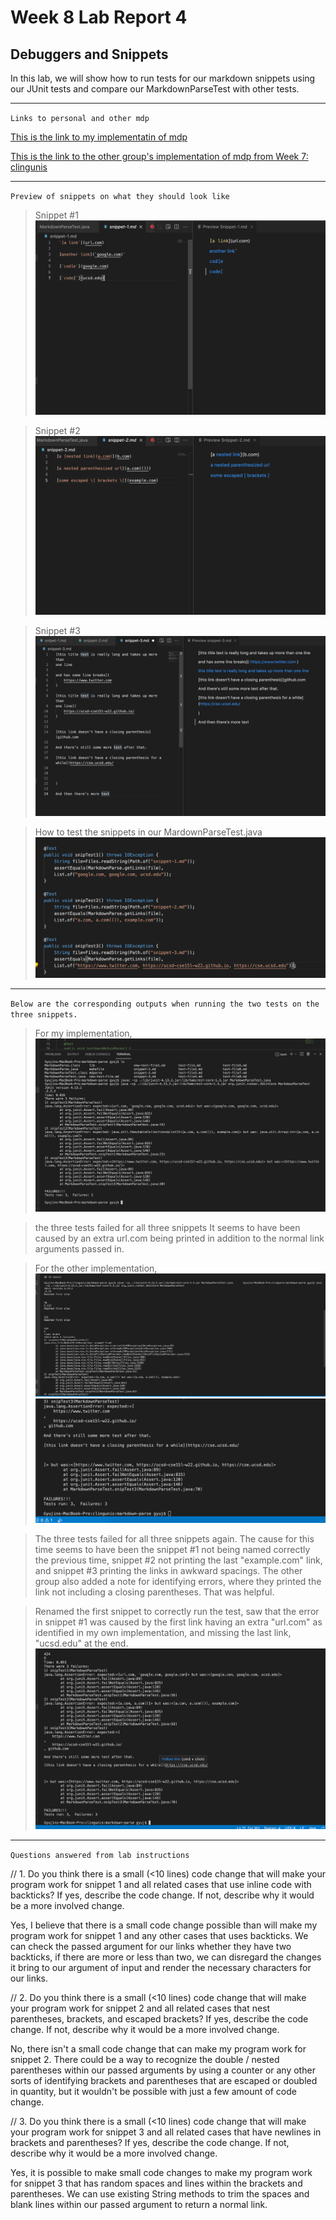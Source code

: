 # Week 8 Lab Report 4
## Debuggers and Snippets


In this lab, we will show how to run tests for our markdown snippets
using our JUnit tests and compare our MarkdownParseTest with other tests.

___

`Links to personal and other mdp`

[This is the link to my implementatin of mdp](https://github.com/gyuj/markdown-parse.git)

[This is the link to the other group's implementation of mdp from Week 7: clingunis ](https://github.com/clingunis/markdown-parse.git)

---

`Preview of snippets on what they should look like`

> Snippet #1
![Snippet 1](snip-1_prev.png)

> Snippet #2
![Snippet_2](snip-2_prev.png)

> Snippet #3
![Snippet_3](snip-3_prev.png)

> How to test the snippets in our MardownParseTest.java
![Code for tests of snippets](mdp-sniptest.png)

___

`Below are the corresponding outputs when running the two tests on the three snippets.`

> For my implementation, 
![Personalimp output](my_imp_ouput.png)

> the three tests failed for all three snippets
> It seems to have been caused by an extra url.com being printed in addition to the normal link arguments passed in.


> For the other implementation, 
![Other imp out](other_output_1.png)
![Other_imp_out_fin](other_output_2.png)

> The three tests failed for all three snippets again. 
> The cause for this time seems to have been the snippet #1 not being named correctly the previous time, snippet #2 not printing the last "example.com" link, and snippet #3 printing the links in awkward spacings. The other group also added a note for identifying errors, where they printed the link not including a closing parentheses. That was helpful.

> Renamed the first snippet to correctly run the test, saw that the error in snippet #1 was caused by the first link having an extra "url.com" as identified in my own implementation, and missing the last link, "ucsd.edu" at the end.
![Fixed other imp](fixed_snippet1.png)

___

`Questions answered from lab instructions`

// 1. Do you think there is a small (<10 lines) code change that will make your program work for snippet 1 and all related cases that use inline code with backticks? If yes, describe the code change. If not, describe why it would be a more involved change.

Yes, I believe that there is a small code change possible than will make my program work for snippet 1 and any other cases that uses backticks. We can check the passed argument for our links whether they have two backticks, if there are more or less than two, we can disregard the changes it bring to our argument of input and render the necessary characters for our links.

// 2. Do you think there is a small (<10 lines) code change that will make your program work for snippet 2 and all related cases that nest parentheses, brackets, and escaped brackets? If yes, describe the code change. If not, describe why it would be a more involved change. 

No, there isn't a small code change that can make my program work for snippet 2. There could be a way to recognize the double / nested parentheses within our passed arguments by using a counter or any other sorts of identifying brackets and parentheses that are escaped or doubled in quantity, but it wouldn't be possible with just a few amount of code change. 

// 3. Do you think there is a small (<10 lines) code change that will make your program work for snippet 3 and all related cases that have newlines in brackets and parentheses? If yes, describe the code change. If not, describe why it would be a more involved change.

Yes, it is possible to make small code changes to make my program work for snippet 3 that has random spaces and lines within the brackets and parentheses. We can use existing String methods to trim the spaces and blank lines within our passed argument to return a normal link. 



